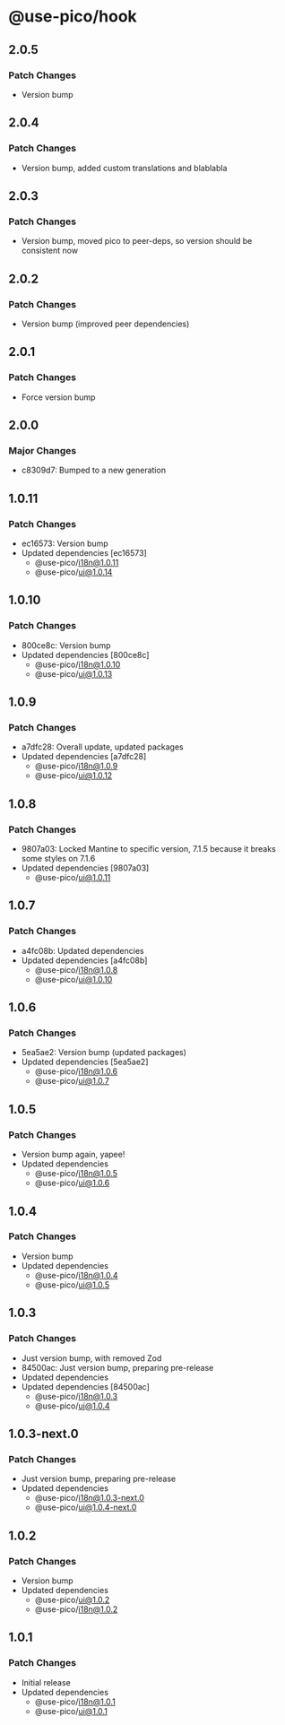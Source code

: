 # @use-pico/hook

## 2.0.5

### Patch Changes

- Version bump

## 2.0.4

### Patch Changes

- Version bump, added custom translations and blablabla

## 2.0.3

### Patch Changes

- Version bump, moved pico to peer-deps, so version should be consistent now

## 2.0.2

### Patch Changes

- Version bump (improved peer dependencies)

## 2.0.1

### Patch Changes

- Force version bump

## 2.0.0

### Major Changes

- c8309d7: Bumped to a new generation

## 1.0.11

### Patch Changes

- ec16573: Version bump
- Updated dependencies [ec16573]
    - @use-pico/i18n@1.0.11
    - @use-pico/ui@1.0.14

## 1.0.10

### Patch Changes

- 800ce8c: Version bump
- Updated dependencies [800ce8c]
    - @use-pico/i18n@1.0.10
    - @use-pico/ui@1.0.13

## 1.0.9

### Patch Changes

- a7dfc28: Overall update, updated packages
- Updated dependencies [a7dfc28]
    - @use-pico/i18n@1.0.9
    - @use-pico/ui@1.0.12

## 1.0.8

### Patch Changes

- 9807a03: Locked Mantine to specific version, 7.1.5 because it breaks some styles on 7.1.6
- Updated dependencies [9807a03]
    - @use-pico/ui@1.0.11

## 1.0.7

### Patch Changes

- a4fc08b: Updated dependencies
- Updated dependencies [a4fc08b]
    - @use-pico/i18n@1.0.8
    - @use-pico/ui@1.0.10

## 1.0.6

### Patch Changes

- 5ea5ae2: Version bump (updated packages)
- Updated dependencies [5ea5ae2]
    - @use-pico/i18n@1.0.6
    - @use-pico/ui@1.0.7

## 1.0.5

### Patch Changes

- Version bump again, yapee!
- Updated dependencies
    - @use-pico/i18n@1.0.5
    - @use-pico/ui@1.0.6

## 1.0.4

### Patch Changes

- Version bump
- Updated dependencies
    - @use-pico/i18n@1.0.4
    - @use-pico/ui@1.0.5

## 1.0.3

### Patch Changes

- Just version bump, with removed Zod
- 84500ac: Just version bump, preparing pre-release
- Updated dependencies
- Updated dependencies [84500ac]
    - @use-pico/i18n@1.0.3
    - @use-pico/ui@1.0.4

## 1.0.3-next.0

### Patch Changes

- Just version bump, preparing pre-release
- Updated dependencies
    - @use-pico/i18n@1.0.3-next.0
    - @use-pico/ui@1.0.4-next.0

## 1.0.2

### Patch Changes

- Version bump
- Updated dependencies
    - @use-pico/ui@1.0.2
    - @use-pico/i18n@1.0.2

## 1.0.1

### Patch Changes

- Initial release
- Updated dependencies
    - @use-pico/i18n@1.0.1
    - @use-pico/ui@1.0.1

